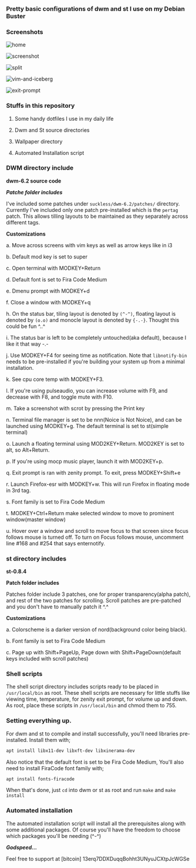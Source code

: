 ### Pretty basic configurations of dwm and st I use on my Debian Buster

### Screenshots

![home](screenshots/home.png)

![screenshot](screenshots/screenshot.png)

![split](screenshots/split.png)

![vim-and-iceberg](screenshots/vim-and-iceberg.png)

![exit-prompt](screenshots/exit-prompt.png)

### Stuffs in this repository

1. Some handy dotfiles I use in my daily life

2. Dwm and St source directories

3. Wallpaper directory

4. Automated Installation script

### DWM directory include

**dwm-6.2 source code**

***Patche folder includes***

I've included some patches under `suckless/dwm-6.2/patches/` directory. Currently I've included only one patch pre-installed which is the `pertag` patch. This allows tilling layouts to be maintained as they separately across different tags.

**Customizations**

a. Move across screens with vim keys as well as arrow keys like in i3

b. Default mod key is set to super

c. Open terminal with MODKEY+Return

d. Default font is set to Fira Code Medium

e. Dmenu prompt with MODKEY+d

f. Close a window with MODKEY+q

h. On the status bar, tiling layout is denoted by `(^-^)`, floating layout is denoted by `(o.o)` and monocle layout is denoted by `{-.-}`. Thought this could be fun ^..^

i. The status bar is left to be completely untouched(aka default), because I like it that way -.-

j. Use MODKEY+F4 for seeing time as notification. Note that `libnotify-bin` needs to be pre-installed if you're building your system up from a minimal installation.

k. See cpu core temp with MODKEY+F3.

l. If you're using pulseaudio, you can increase volume with F9, and decrease with F8, and toggle mute with F10.

m. Take a screenshot with scrot by pressing the Print key

n. Terminal file manager is set to be nnn(Noice is Not Noice), and can be launched using MODKEY+g. The default terminal is set to st(simple terminal)

o. Launch a floating terminal using MOD2KEY+Return. MOD2KEY is set to alt, so Alt+Return.

p. If you're using mocp music player, launch it with MOD2KEY+p.

q. Exit prompt is ran with zenity prompt. To exit, press MODKEY+Shift+e

r. Launch Firefox-esr with MODKEY+w. This will run Firefox in floating mode in 3rd tag.

s. Font family is set to Fira Code Medium

t. MODKEY+Ctrl+Return make selected window to move to prominent window(master window)

u. Hover over a window and scroll to move focus to that screen since focus follows mouse is turned off. To turn on Focus follows mouse, uncomment line #168 and #254 that says enternotify.

### st directory includes

**st-0.8.4**

**Patch folder includes**

Patches folder include 3 patches, one for proper transparency(alpha patch), and rest of the two patches for scrolling. Scroll patches are pre-patched and you don't have to manually patch it ^.^

**Customizations**

a. Colorscheme is a darker version of nord(background color being black).

b. Font family is set to Fira Code Medium

c. Page up with Shift+PageUp, Page down with Shift+PageDown(default keys included with scroll patches)


### Shell scripts

The shell script directory includes scripts ready to be placed in `/usr/local/bin` as root. These shell scripts are necessary for little stuffs like viewing time, temperature, for zenity exit prompt, for volume up and down. As root, place these scripts in `/usr/local/bin` and chmod them to 755.


### Setting everything up.

For dwm and st to compile and install successfully, you'll need libraries pre-installed. Install them with;

```sh
apt install libx11-dev libxft-dev libxinerama-dev
```
Also notice that the default font is set to be Fira Code Medium, You'll also need to install FiraCode font family with;

```sh
apt install fonts-firacode
```

When that's done, just `cd` into dwm or st as root and run `make` and `make install`

### Automated installation

The automated installation script will install all the prerequisites along with some additional packages. Of course you'll have the freedom to choose which packages you'll be needing (^-^)

***Godspeed...***

Feel free to support at [bitcoin] 13erq7DDXDuqqBohht3UNyuJCXtpJcWGSe
